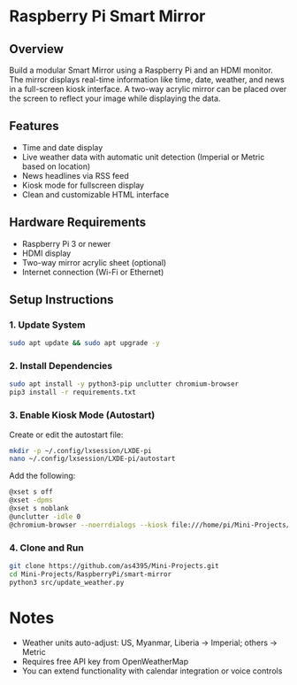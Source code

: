 # Raspberry Pi Smart Mirror

## Overview
Build a modular Smart Mirror using a Raspberry Pi and an HDMI monitor. The mirror displays real-time information like time, date, weather, and news in a full-screen kiosk interface. A two-way acrylic mirror can be placed over the screen to reflect your image while displaying the data.

## Features

- Time and date display
- Live weather data with automatic unit detection (Imperial or Metric based on location)
- News headlines via RSS feed
- Kiosk mode for fullscreen display
- Clean and customizable HTML interface

## Hardware Requirements

- Raspberry Pi 3 or newer
- HDMI display
- Two-way mirror acrylic sheet (optional)
- Internet connection (Wi-Fi or Ethernet)

## Setup Instructions

### 1. Update System
```bash
sudo apt update && sudo apt upgrade -y
```
### 2. Install Dependencies
```bash
sudo apt install -y python3-pip unclutter chromium-browser
pip3 install -r requirements.txt
```
### 3. Enable Kiosk Mode (Autostart)
Create or edit the autostart file:
```bash
mkdir -p ~/.config/lxsession/LXDE-pi
nano ~/.config/lxsession/LXDE-pi/autostart
```
Add the following:
```bash
@xset s off
@xset -dpms
@xset s noblank
@unclutter -idle 0
@chromium-browser --noerrdialogs --kiosk file:///home/pi/Mini-Projects/RaspberryPi/smart-mirror/src/index.html
```
### 4. Clone and Run
```bash
git clone https://github.com/as4395/Mini-Projects.git
cd Mini-Projects/RaspberryPi/smart-mirror
python3 src/update_weather.py
```

# Notes

- Weather units auto-adjust: US, Myanmar, Liberia → Imperial; others → Metric
- Requires free API key from OpenWeatherMap
- You can extend functionality with calendar integration or voice controls
